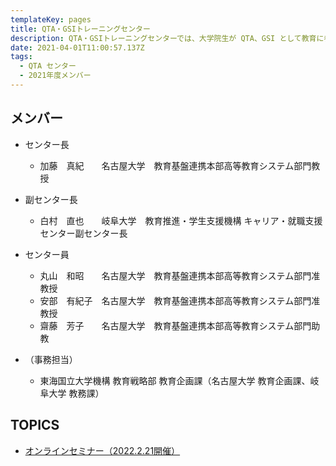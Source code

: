 ```yaml
---
templateKey: pages
title: QTA・GSIトレーニングセンター
description: QTA・GSIトレーニングセンターでは、大学院生が QTA、GSI として教育に参画するための体制の構築、育成研修を実施します。
date: 2021-04-01T11:00:57.137Z
tags:
  - QTA センター
  - 2021年度メンバー
---
```

## メンバー

* センター長

  * 加藤　真紀　　名古屋大学　教育基盤連携本部高等教育システム部門教授
* 副センター長

  * 白村　直也　　岐阜大学　教育推進・学生支援機構 キャリア・就職支援センター副センター長
* センター員

  * 丸山　和昭　　名古屋大学　教育基盤連携本部高等教育システム部門准教授
  * 安部　有紀子　名古屋大学　教育基盤連携本部高等教育システム部門准教授　
  * 齋藤　芳子　　名古屋大学　教育基盤連携本部高等教育システム部門助教　
* （事務担当）

  * 東海国立大学機構 教育戦略部 教育企画課（名古屋大学 教育企画課、岐阜大学 教務課）

## TOPICS

* [オンラインセミナー（2022.2.21開催）](http://ac.thers.ac.jp/news/2022-02-08-%E6%9D%B1%E6%B5%B7%E5%9B%BD%E7%AB%8B%E5%A4%A7%E5%AD%A6%E6%A9%9F%E6%A7%8B-%E3%82%A2%E3%82%AB%E3%83%87%E3%83%9F%E3%83%83%E3%82%AF%E3%83%BB%E3%82%BB%E3%83%B3%E3%83%88%E3%83%A9%E3%83%AB-qta%E3%83%BBgsi-%E3%83%88%E3%83%AC%E3%83%BC%E3%83%8B%E3%83%B3%E3%82%B0%E3%82%BB%E3%83%B3%E3%82%BF%E3%83%BC-%E5%90%8D%E5%8F%A4%E5%B1%8B%E5%A4%A7%E5%AD%A6%E9%AB%98%E7%AD%89%E6%95%99%E8%82%B2%E7%A0%94%E7%A9%B6%E3%82%BB%E3%83%B3%E3%82%BF%E3%83%BC-%E3%82%AA%E3%83%B3%E3%83%A9%E3%82%A4%E3%83%B3%E3%82%BB%E3%83%9F%E3%83%8A%E3%83%BC/)